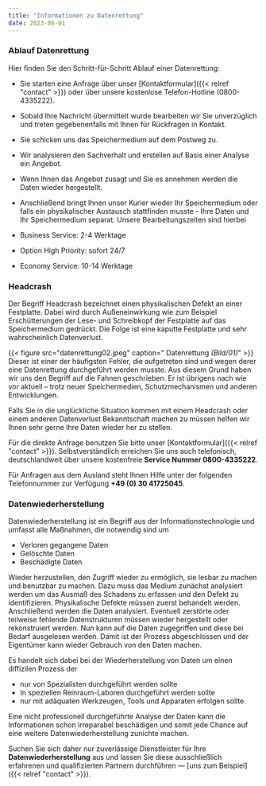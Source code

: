 ```yaml
---
title: "Informationen zu Datenrettung"
date: 2023-06-01
---
```


### Ablauf Datenrettung

Hier finden Sie den Schritt-für-Schritt Ablauf einer Datenrettung:

- Sie starten eine Anfrage über unser [Kontaktformular]({{< relref "contact" >}}) oder über unsere kostenlose Telefon-Hotline (0800-4335222).
- Sobald Ihre Nachricht übermittelt wurde bearbeiten wir Sie unverzüglich und treten gegebenenfalls mit Ihnen für Rückfragen in Kontakt.
- Sie schicken uns das Speichermedium auf dem Postweg zu.
- Wir analysieren den Sachverhalt und erstellen auf Basis einer Analyse ein Angebot.
- Wenn Ihnen das Angebot zusagt und Sie es annehmen werden die Daten wieder hergestellt.
- Anschließend bringt Ihnen unser Kurier wieder Ihr Speichermedium oder falls ein physikalischer Austausch stattfinden musste - Ihre Daten und Ihr Speichermedium separat.
Unsere Bearbeitungszeiten sind hierbei

- Business Service: 2-4 Werktage
- Option High Priority: sofort 24/7
- Economy Service: 10-14 Werktage

### Headcrash

Der Begriff Headcrash bezeichnet einen physikalischen Defekt an einer Festplatte. Dabei wird durch Außeneinwirkung wie zum Beispiel Erschütterungen der Lese- und Schreibkopf der Festplatte auf das Speichermedium gedrückt. Die Folge ist eine kaputte Festplatte und sehr wahrscheinlich Datenverlust.

{{< figure src="datenrettung02.jpeg" caption=" Datenrettung *(Bild/01)*" >}}
Dieser ist einer der häufigsten Fehler, die aufgetreten sind und wegen derer eine Datenrettung durchgeführt werden musste. Aus diesem Grund haben wir uns den Begriff auf die Fahnen geschrieben. Er ist übrigens nach wie vor aktuell – trotz neuer Speichermedien, Schutzmechanismen und anderen Entwicklungen.

Falls Sie in die unglückliche Situation kommen mit einem Headcrash oder einem anderen Datenverlust Bekanntschaft machen zu müssen helfen wir Ihnen sehr gerne Ihre Daten wieder her zu stellen.

Für die direkte Anfrage benutzen Sie bitte unser [Kontaktformular]({{< relref "contact" >}}). Selbstverständlich erreichen Sie uns auch telefonisch, deutschlandweit über unsere kostenfreie **Service Nummer 0800-4335222**.

Für Anfragen aus dem Ausland steht Ihnen Hilfe unter der folgenden Telefonnummer zur Verfügung **+49 (0) 30 41725045**.

### Datenwiederherstellung

Datenwiederherstellung ist ein Begriff aus der Informationstechnologie und umfasst alle Maßnahmen, die notwendig sind um

- Verloren gegangene Daten
- Gelöschte Daten
- Beschädigte Daten

Wieder herzustellen, den Zugriff wieder zu ermöglich, sie lesbar zu machen und benutzbar zu machen. Dazu muss das Medium zunächst analysiert werden um das Ausmaß des Schadens zu erfassen und den Defekt zu identifizieren. Physikalische Defekte müssen zuerst behandelt werden. Anschließend werden die Daten analysiert. Eventuell zerstörte oder teilweise fehlende Datenstrukturen müssen wieder hergestellt oder rekonstruiert werden. Nun kann auf die Daten zugegriffen und diese bei Bedarf ausgelesen werden. Damit ist der Prozess abgeschlossen und der Eigentümer kann wieder Gebrauch von den Daten machen.

Es handelt sich dabei bei der Wiederherstellung von Daten um einen diffizilen Prozess der

- nur von Spezialisten durchgeführt werden sollte
- In speziellen Reinraum-Laboren durchgeführt werden sollte
- nur mit adäquaten Werkzeugen, Tools und Apparaten erfolgen sollte.

Eine nicht professionell durchgeführte Analyse der Daten kann die Informationen schon irreparabel beschädigen und somit jede Chance auf eine weitere Datenwiederherstellung zunichte machen.

Suchen Sie sich daher nur zuverlässige Dienstleister für Ihre **Datenwiederherstellung** aus und lassen Sie diese ausschließlich erfahrenen und qualifizierten Partnern durchführen — [uns zum Beispiel]({{< relref "contact" >}}).
